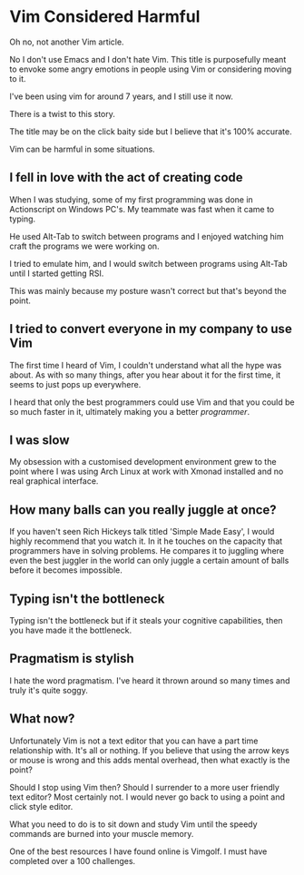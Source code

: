 # Vim Considered Harmful

Oh no, not another Vim article.

No I don't use Emacs and I don't hate Vim.
This title is purposefully meant to envoke some angry emotions in people using Vim or considering moving to it.

I've been using vim for around 7 years, and I still use it now.

There is a twist to this story.

The title may be on the click baity side but I believe that it's 100% accurate.

Vim can be harmful in some situations.

## I fell in love with the act of creating code
When I was studying, some of my first programming was done in Actionscript on Windows PC's.
My teammate was fast when it came to typing.

He used Alt-Tab to switch between programs and I enjoyed watching him craft the programs we were working on.

I tried to emulate him, and I would switch between programs using Alt-Tab until I started getting RSI.

This was mainly because my posture wasn't correct but that's beyond the point.

## I tried to convert everyone in my company to use Vim

The first time I heard of Vim, I couldn't understand what all the hype was about.
As with so many things, after you hear about it for the first time, it seems to just pops up everywhere.

I heard that only the best programmers could use Vim and that you could be so much faster in it, ultimately making you a better *programmer*.

## I was slow
My obsession with a customised development environment grew to the point where I was using Arch Linux at work with Xmonad installed and no real
graphical interface.

## How many balls can you really juggle at once?
If you haven't seen Rich Hickeys talk titled 'Simple Made Easy', I would highly recommend that you watch it.
In it he touches on the capacity that programmers have in solving problems.  He compares it to juggling where even the best juggler in the world can
only juggle a certain amount of balls before it becomes impossible.

## Typing isn't the bottleneck
Typing isn't the bottleneck but if it steals your cognitive capabilities, then you have made it the bottleneck.

## Pragmatism is stylish
I hate the word pragmatism.  I've heard it thrown around so many times and truly it's quite soggy.

## What now?
Unfortunately Vim is not a text editor that you can have a part time relationship with.
It's all or nothing.
If you believe that using the arrow keys or mouse is wrong and this adds mental overhead, then what exactly is the point?

Should I stop using Vim then? Should I surrender to a more user friendly text editor?
Most certainly not.  I would never go back to using a point and click style editor.

What you need to do is to sit down and study Vim until the speedy commands are burned into your muscle memory.

One of the best resources I have found online is Vimgolf.  I must have completed over a 100 challenges.
